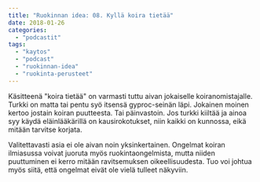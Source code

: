 ```yaml
---
title: "Ruokinnan idea: 08. Kyllä koira tietää"
date: 2018-01-26
categories: 
  - "podcastit"
tags: 
  - "kaytos"
  - "podcast"
  - "ruokinnan-idea"
  - "ruokinta-perusteet"
---
```


Käsitteenä "koira tietää" on varmasti tuttu aivan jokaiselle koiranomistajalle. Turkki on matta tai pentu syö itsensä gyproc-seinän läpi. Jokainen moinen kertoo jostain koiran puutteesta. Tai päinvastoin. Jos turkki kiiltää ja ainoa syy käydä eläinlääkärillä on kausirokotukset, niin kaikki on kunnossa, eikä mitään tarvitse korjata.

<!--more-->

  
Valitettavasti asia ei ole aivan noin yksinkertainen. Ongelmat koiran ilmiasussa voivat juoruta myös ruokintaongelmista, mutta niiden puuttuminen ei kerro mitään ravitsemuksen oikeellisuudesta. Tuo voi johtua myös siitä, että ongelmat eivät ole vielä tulleet näkyviin.
